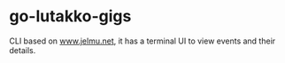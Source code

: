 # go-lutakko-gigs

CLI based on www.jelmu.net, it has a terminal UI to view events and their details. 
